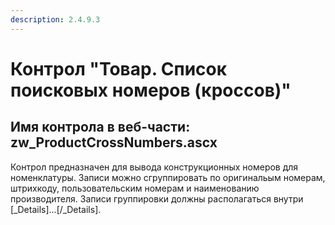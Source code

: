 ```yaml
---
description: 2.4.9.3
---
```


# Контрол "Товар. Список поисковых номеров \(кроссов\)"

## Имя контрола в веб-части: zw\_ProductCrossNumbers.ascx

Контрол предназначен для вывода конструкционных номеров для номенклатуры. Записи можно сгруппировать по оригинальым номерам, штрихкоду, пользовательским номерам и наименованию производителя. Записи группировки должны располагаться внутри \[\_Details\]...\[/\_Details\].

